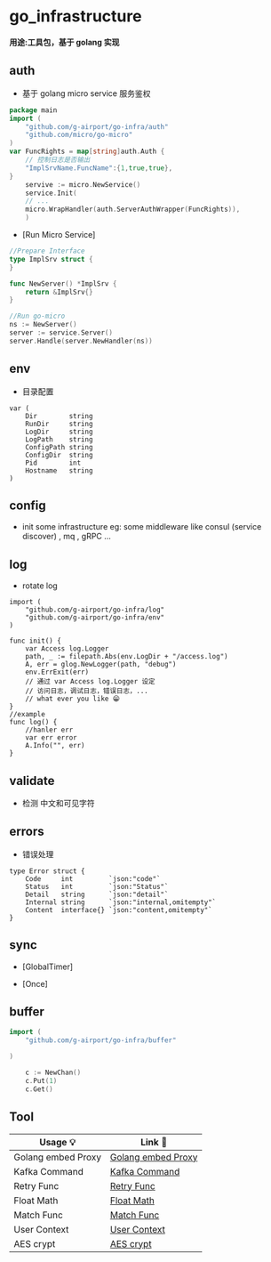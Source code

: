 # go_infrastructure

**用途:工具包，基于 golang 实现**

## auth 

- 基于 golang micro service 服务鉴权

```go
package main
import (
	"github.com/g-airport/go-infra/auth"
	"github.com/micro/go-micro"
)
var FuncRights = map[string]auth.Auth {
	// 控制日志是否输出
	"ImplSrvName.FuncName":{1,true,true},
}
    servive := micro.NewService()
    service.Init(
	// ...
	micro.WrapHandler(auth.ServerAuthWrapper(FuncRights)),
	)
```
- [Run Micro Service]

```go
//Prepare Interface
type ImplSrv struct {
}

func NewServer() *ImplSrv {
	return &ImplSrv{}
}

//Run go-micro
ns := NewServer()
server := service.Server()
server.Handle(server.NewHandler(ns))
```


## env 

- 目录配置

```golang
var (
	Dir        string
	RunDir     string
	LogDir     string
	LogPath    string
	ConfigPath string
	ConfigDir  string
	Pid        int
	Hostname   string
)
```

## config 

- init some infrastructure eg: some middleware like 
consul (service discover) , mq , gRPC ...

## log

- rotate log

```golang
import (
    "github.com/g-airport/go-infra/log"
    "github.com/g-airport/go-infra/env"
)
    
func init() {
    var Access log.Logger 
    path, _ := filepath.Abs(env.LogDir + "/access.log")
    A, err = glog.NewLogger(path, "debug")
    env.ErrExit(err)
    // 通过 var Access log.Logger 设定
    // 访问日志，调试日志，错误日志，... 
    // what ever you like 😁
}
//example
func log() {
    //hanler err
    var err error
    A.Info("", err)
}
```

## validate

- 检测 中文和可见字符

## errors

- 错误处理

```golang
type Error struct {
	Code     int         `json:"code"`
	Status   int         `json:"Status"`
	Detail   string      `json:"detail"`
	Internal string      `json:"internal,omitempty"`
	Content  interface{} `json:"content,omitempty"`
}
```

## sync 

- [GlobalTimer]

- [Once]

## buffer

```go
import (
	"github.com/g-airport/go-infra/buffer"

)

    c := NewChan()
    c.Put(1)
    c.Get()
```

## Tool

| Usage 💡 | Link 🔑
| --- | --- |
|Golang embed Proxy   |[Golang embed Proxy](https://github.com/g-airport/go-infra/blob/master/proxy/readme.md) |
|Kafka Command     |[Kafka Command](https://github.com/g-airport/go-infra/blob/master/mq/readme.md) |
|Retry Func     |[Retry Func](https://github.com/g-airport/go-infra/blob/master/retry/retry.go) |
|Float Math     |[Float Math](https://github.com/g-airport/go-infra/blob/master/math/math.go) |
|Match Func     |[Match Func](https://github.com/g-airport/go-infra/blob/master/match/match.go) |
|User Context     |[User Context](https://github.com/g-airport/go-infra/blob/master/context/context.go) |
|AES crypt     |[AES crypt](https://github.com/g-airport/go-infra/blob/master/crypt/aes.go) |



